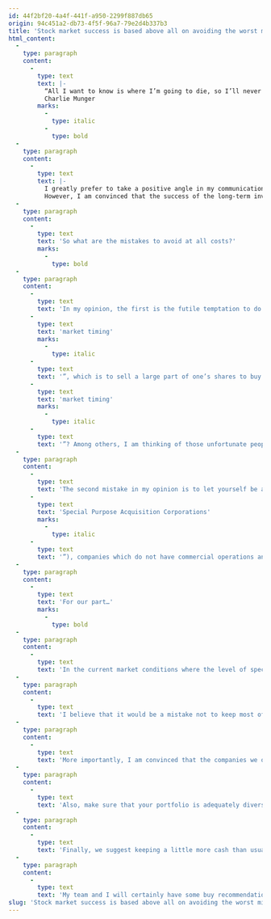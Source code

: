 ```yaml
---
id: 44f2bf20-4a4f-441f-a950-2299f887db65
origin: 94c451a2-db73-4f5f-96a7-79e2d4b337b3
title: 'Stock market success is based above all on avoiding the worst mistakes'
html_content:
  -
    type: paragraph
    content:
      -
        type: text
        text: |-
          “All I want to know is where I’m going to die, so I’ll never go there.”
          Charlie Munger
        marks:
          -
            type: italic
          -
            type: bold
  -
    type: paragraph
    content:
      -
        type: text
        text: |-
          I greatly prefer to take a positive angle in my communications with investors. For example, it is much more rewarding to recommend the purchase of stocks than to warn investors of the pitfalls that lie in wait for them in the markets.
          However, I am convinced that the success of the long-term investor depends more on his ability to avoid the worst mistakes than on the good moves he can make with certain stocks. In our management, we attach the greatest importance to risk management. It’s exciting to achieve high returns, but I believe that should never override the importance of preserving capital.
  -
    type: paragraph
    content:
      -
        type: text
        text: 'So what are the mistakes to avoid at all costs?'
        marks:
          -
            type: bold
  -
    type: paragraph
    content:
      -
        type: text
        text: 'In my opinion, the first is the futile temptation to do what is called “'
      -
        type: text
        text: 'market timing'
        marks:
          -
            type: italic
      -
        type: text
        text: '”, which is to sell a large part of one’s shares to buy them back later at a better price. How many investors have lost real fortunes by practicing “'
      -
        type: text
        text: 'market timing'
        marks:
          -
            type: italic
      -
        type: text
        text: '”? Among others, I am thinking of those unfortunate people who sold everything in March 2020… It is important to remain “present” at all times on the stock market, through the best and the worst times.'
  -
    type: paragraph
    content:
      -
        type: text
        text: 'The second mistake in my opinion is to let yourself be attracted by all the fads that regularly take over certain segments of the stock market. There is a strong temptation to want to make fast high returns, especially when everyone seems to be participating happily. But this is a recipe for really hurting yourself when the popularity of an industry or type of investment reverses. Today, I would tell you to be careful with initial public offerings and with what are called SPAC (“'
      -
        type: text
        text: 'Special Purpose Acquisition Corporations'
        marks:
          -
            type: italic
      -
        type: text
        text: '”), companies which do not have commercial operations and whose sole purpose is to raise funds to acquire a privately owned company, which will then become by reverse process the company listed on a stock exchange.'
  -
    type: paragraph
    content:
      -
        type: text
        text: 'For our part…'
        marks:
          -
            type: bold
  -
    type: paragraph
    content:
      -
        type: text
        text: 'In the current market conditions where the level of speculation seems high, we recommend that you focus on quality companies, those that are profitable, well established, whose business model is protected by high barriers to entry and whose valuation remains reasonable.'
  -
    type: paragraph
    content:
      -
        type: text
        text: 'I believe that it would be a mistake not to keep most of the securities that we hold in the portfolio of the Financial Bulletin by COTE 100. Overall, even if most of these securities seem to us to be well valued according to our forecasts of profit for the next year, we can also say without fear of being mistaken, that none of our securities are grossly overvalued. None of them are popular with day traders.'
  -
    type: paragraph
    content:
      -
        type: text
        text: 'More importantly, I am convinced that the companies we own are well above-average quality companies and that their long-term growth prospects remain attractive.'
  -
    type: paragraph
    content:
      -
        type: text
        text: 'Also, make sure that your portfolio is adequately diversified — for example, that some of your largest positions are not disproportionate or that you do not hold too many stocks in one industry.'
  -
    type: paragraph
    content:
      -
        type: text
        text: 'Finally, we suggest keeping a little more cash than usual in the portfolio so that you can buy when the opportunity arises. A 5% to 10% cash level seems reasonable to me, no more. For the rest, keep your great companies for the long term and, above all, avoid being attracted by the pitfalls that have arisen in the markets in recent months.'
  -
    type: paragraph
    content:
      -
        type: text
        text: 'My team and I will certainly have some buy recommendations for you in the months to come. In the meantime, patience is required.'
slug: 'Stock market success is based above all on avoiding the worst mistakes'
---
```

